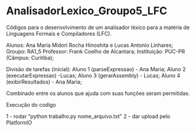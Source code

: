 # AnalisadorLexico_Groupo5_LFC
Códigos para o desenvolvimento de um analisador léxico para a matéria de Linguagens Formais e Compiladores (LFC). 

Alunos: Ana Maria Midori Rocha Hinoshita e Lucas Antonio Linhares;
Groupo: RA1_5
Professor: Frank Coelho de Alcantara;
Instituição: PUC-PR (Câmpus: Curitiba);

Divisão de tarefas (inicial):
Aluno 1 (parseExpressao) -  Ana Maria;
Aluno 2 (executarExpressao) -Lucas;
Aluno 3 (gerarAssembly) - Lucas;
Aluno 4 (exibirResultados) - Ana Maria;

Combinado entre os alunos que ajuda com suas funções seram permitidas.

Execução do codigo

1 - rodar "python trabalho.py nome_arquivo.txt"
2 - dar upload pelo PlatformIO